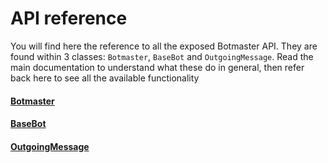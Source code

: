 # API reference

You will find here the reference to all the exposed Botmaster API.
They are found within 3 classes: `Botmaster`, `BaseBot` and `OutgoingMessage`. Read the
main documentation to understand what these do in general, then refer back here to
see all the available functionality

#### [Botmaster](botmaster.md)
#### [BaseBot](base-bot.md)
#### [OutgoingMessage](outgoing-message.md)

